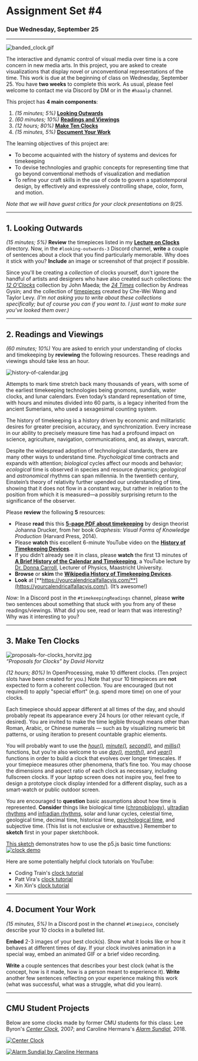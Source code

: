 # Assignment Set #4

### Due Wednesday, September 25

--- 

![banded_clock.gif](images/banded_clock.gif)

The interactive and dynamic control of visual media over time is a core concern in new media arts. In this project, you are asked to create visualizations that display novel or unconventional representations of the time. This work is due at the beginning of class on Wednesday, September 25. You have **two weeks** to complete this work. As usual, please feel welcome to contact me via Discord by DM or in the `#haaalp` channel. 

This project has **4 main components**: 

1. *(15 minutes; 5%)* **[Looking Outwards](1-looking-outwards)**
2. *(60 minutes; 10%)* **[Readings and Viewings](2-readings-and-viewings)**
3. *(12 hours; 80%)* **[Make Ten Clocks](3-make-ten-clocks)**
4. *(15 minutes, 5%)* **[Document Your Work](document-your-work)**

The learning objectives of this project are:

* To become acquainted with the history of systems and devices for timekeeping
* To devise technologies and graphic concepts for representing time that go beyond conventional methods of visualization and mediation
* To refine your craft skills in the use of code to govern a spatiotemporal design, by effectively and expressively controlling shape, color, form, and motion.

*Note that we will have guest critics for your clock presentations on 9/25.*

---

## 1. Looking Outwards

*(15 minutes; 5%)* **Review** the timepieces listed in my [**Lecture on Clocks**](https://github.com/golanlevin/lectures/tree/master/lecture_clock) directory. Now, in the `#looking-outwards-3` Discord channel, **write** a couple of sentences about a clock that you find particularly memorable. Why does it stick with you? **Include** an image or screenshot of that project if possible.

Since you'll be creating a *collection* of clocks yourself, don't ignore the handful of artists and designers who have also created such collections: the [*12 O'Clocks*](https://github.com/golanlevin/lectures/tree/master/lecture_clock#software-clocks-i) collection by John Maeda; the [*24 Times*](https://24times.gysin-vanetti.com/) collection by Andreas Gysin; and the collection of [timepieces](https://cwandt.com/collections/time) created by Che-Wei Wang and Taylor Levy. *(I'm not asking you to write about these collections specifically; but of course you can if you want to. I just want to make sure you've looked them over.)*

---

## 2. Readings and Viewings

*(60 minutes; 10%)* You are asked to enrich your understanding of clocks and timekeeping by **reviewing** the following resources. These readings and viewings should take less an hour.

![history-of-calendar.jpg](images/history-of-calendar.jpg)

Attempts to mark time stretch back many thousands of years, with some of the earliest timekeeping technologies being gnomons, sundials, water clocks, and lunar calendars. Even today’s standard representation of time, with hours and minutes divided into 60 parts, is a legacy inherited from the ancient Sumerians, who used a sexagesimal counting system.

The history of timekeeping is a history driven by economic and militaristic desires for greater precision, accuracy, and synchronization. Every increase in our ability to precisely measure time has had a profound impact on science, agriculture, navigation, communications, and, as always, warcraft.

Despite the widespread adoption of technological standards, there are many other ways to understand time. *Psychological* time contracts and expands with attention; *biological* cycles affect our moods and behavior; *ecological* time is observed in species and resource dynamics; *geological* and *astronomical* rhythms can span millennia. In the twentieth century, Einstein’s theory of relativity further upended our understanding of time, showing that it does not flow in a constant way, but rather in relation to the position from which it is measured—a possibly surprising return to the significance of the observer.

Please **review** the following **5** resources:

* Please **read** this this [**5-page PDF about timekeeping**](readings/drucker_timekeeping.pdf) by design theorist Johanna Drucker, from her book *Graphesis: Visual Forms of Knowledge Production* (Harvard Press, 2014).
* Please **watch** this excellent 6-minute YouTube video on the [**History of Timekeeping Devices**](https://www.youtube.com/watch?v=SsULOvIWSUo).
* If you didn’t already see it in class, please **watch** the first 13 minutes of [**A Brief History of the Calendar and Timekeeping**](https://www.youtube.com/watch?v=OaYMK2n9Aow&t=4s), a YouTube lecture by [Dr. Donna Carroll](https://www.maastrichtuniversity.nl/dl-carroll), Lecturer of Physics, Maastricht University.
* **Browse** or **skim** the [**Wikipedia History of Timekeeping Devices**](https://en.wikipedia.org/wiki/History_of_timekeeping_devices).
* **Look** at [**https://yourcalendricalfallacyis.com/**](https://yourcalendricalfallacyis.com/). (It’s awesome!)

*Now:* In a Discord post in the `#timekeepingReadings` channel, please **write** two sentences about something that stuck with you from any of these readings/viewings. What did you see, read or learn that was interesting? Why was it interesting to you?

---

## 3. Make Ten Clocks

![proposals-for-clocks_horvitz.jpg](images/proposals-for-clocks_horvitz.jpg)<br />*“Proposals for Clocks” by David Horvitz*

*(12 hours; 80%)* In OpenProcessing, make 10 different clocks. (Ten project slots have been created for you.) Note that your 10 timepieces are **not** expected to form a coherent collection. You are encouraged (but not required) to apply "special effort" (e.g. spend more time) on one of your clocks. 

Each timepiece should appear different at all times of the day, and should probably repeat its appearance every 24 hours (or other relevant cycle, if desired). You are invited to make the time legible through means other than Roman, Arabic, or Chinese numerals — such as by visualizing numeric bit patterns, or using iteration to present countable graphic elements. 

You will probably want to use the *[hour()](https://archive.p5js.org/reference/#/p5/hour), [minute()](https://archive.p5js.org/reference/#/p5/minute), [second()](https://archive.p5js.org/reference/#/p5/second)*, and *[millis()](https://archive.p5js.org/reference/#/p5/millis)* functions, but you’re also welcome to use *[day()](https://archive.p5js.org/reference/#/p5/day), [month()](https://archive.p5js.org/reference/#/p5/month)*, and *[year()](https://archive.p5js.org/reference/#/p5/year)* functions in order to build a clock that evolves over longer timescales. If your timepiece measures other phenomena, that’s fine too. You may choose the dimensions and aspect ratio of each clock as necessary, including fullscreen clocks. If your laptop screen does not inspire you, feel free to design a prototype clock display intended for a different display, such as a smart-watch or public outdoor screen.

You are encouraged to **question** basic assumptions about how time is represented. **Consider** things like biological time ([chronobiology](https://en.wikipedia.org/wiki/Chronobiology)), [ultradian rhythms](https://en.wikipedia.org/wiki/Ultradian_rhythm) and [infradian rhythms](https://en.wikipedia.org/wiki/Infradian_rhythm), solar and lunar cycles, celestial time, geological time, decimal time, historical time, [psychological time](http://cpl.revues.org/4998), and subjective time. (This list is not exclusive or exhaustive.) Remember to **sketch** first in your paper sketchbook.

[This sketch](https://openprocessing.org/sketch/2018166) demonstrates how to use the p5.js basic time functions:<br />[![clock demo](images/clock-demo.gif)](https://openprocessing.org/sketch/2018166)

Here are some potentially helpful clock tutorials on YouTube: 

* Coding Train's [clock tutorial](https://www.youtube.com/watch?v=E4RyStef-gY)
* Patt Vira's [clock tutorial](https://www.youtube.com/watch?v=3Aa8CzklS6c)
* Xin Xin's [clock tutorial](https://www.youtube.com/watch?v=JgLlQPF22Gw)

---

## 4. Document Your Work

*(15 minutes, 5%)* In a Discord post in the channel `#timepiece`, concisely describe your 10 clocks in a bulleted list.

**Embed** 2-3 images of your best clock(s). Show what it looks like or how it behaves at different times of day. If your clock involves animation in a special way, embed an animated GIF or a brief video recording.

**Write** a couple sentences that describes your best clock (what is the concept, how is it made, how is a person meant to experience it). **Write** another few sentences reflecting on your experience making this work (what was successful, what was a struggle, what did you learn).

---

## CMU Student Projects

Below are some clocks made by former CMU students for this class: Lee Byron's [*Center Clock*]((https://leebyron.com/centerclock/)), 2007; and Caroline Hermans's [*Alarm Sundial*](https://vimeo.com/274997165), 2018.

[![Center Clock](https://raw.githubusercontent.com/golanlevin/60-212/main/openprocessing_images/centerclock.png)](https://leebyron.com/centerclock/)

[![Alarm Sundial by Caroline Hermans](images/sundial_clock_caro.jpg)](https://vimeo.com/274997165)
